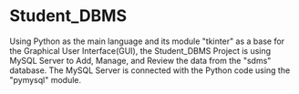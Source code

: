 # Student_DBMS
Using Python as the main language and its module "tkinter" as a base for the Graphical User Interface(GUI), the Student_DBMS Project is using MySQL Server to Add, Manage, and Review the data from the "sdms" database. The MySQL Server is connected with the Python code using the "pymysql" module.
